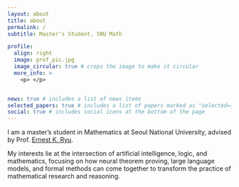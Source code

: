 ```yaml
---
layout: about
title: about
permalink: /
subtitle: Master's Student, SNU Math

profile:
  align: right
  image: prof_pic.jpg
  image_circular: true # crops the image to make it circular
  more_info: >
    <p> </p>


news: true # includes a list of news items
selected_papers: true # includes a list of papers marked as "selected={true}"
social: true # includes social icons at the bottom of the page
---
```


I am a master’s student in Mathematics at Seoul National University, advised by Prof. <a href='https://ernestryu.com/'>Ernest K. Ryu</a>.

My interests lie at the intersection of artificial intelligence, logic, and mathematics, focusing on how neural theorem proving, large language models, and formal methods can come together to transform the practice of mathematical research and reasoning.

